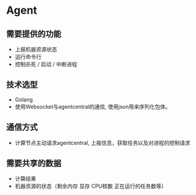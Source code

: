 # Agent

## 需要提供的功能
- 上报机器资源状态
- 运行命令行
- 控制杀死 / 启动 / 中断进程
## 技术选型

- Golang
- 使用Websocket与agentcentral的通信, 使用json用来序列化包体。

## 通信方式
- 计算节点主动请求agentcentral, 上报信息，获取任务以及对进程的控制请求
## 需要共享的数据
- 计算结果
- 机器资源的状态（剩余内存 显存 CPU核数 正在运行的任务数等）
